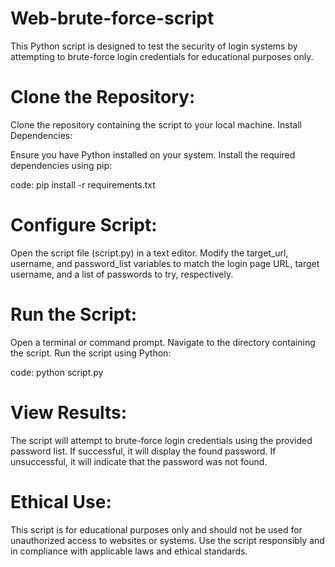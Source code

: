 # Web-brute-force-script
This Python script is designed to test the security of login systems by attempting to brute-force login credentials for educational purposes only.

# Clone the Repository:

Clone the repository containing the script to your local machine.
Install Dependencies:

Ensure you have Python installed on your system.
Install the required dependencies using pip:

code:
pip install -r requirements.txt

# Configure Script:

Open the script file (script.py) in a text editor.
Modify the target_url, username, and password_list variables to match the login page URL, target username, and a list of passwords to try, respectively.

# Run the Script:

Open a terminal or command prompt.
Navigate to the directory containing the script.
Run the script using Python:

code:
python script.py

# View Results:

The script will attempt to brute-force login credentials using the provided password list.
If successful, it will display the found password. If unsuccessful, it will indicate that the password was not found.

# Ethical Use:

This script is for educational purposes only and should not be used for unauthorized access to websites or systems.
Use the script responsibly and in compliance with applicable laws and ethical standards.
